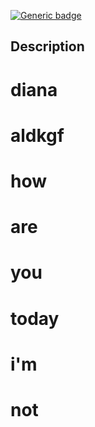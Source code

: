 
  [![Generic badge](https://img.shields.io/badge/Maintained-yes-blue)](https://shields.io/)
  
  ## Description
  # diana
  # aldkgf
  # how
  # are
  # you
  # today
  # i'm
  # not 
  